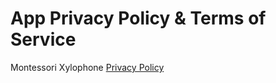 # App Privacy Policy & Terms of Service

Montessori Xylophone [Privacy Policy](../terms/apps/Montessori-Xylophone)
